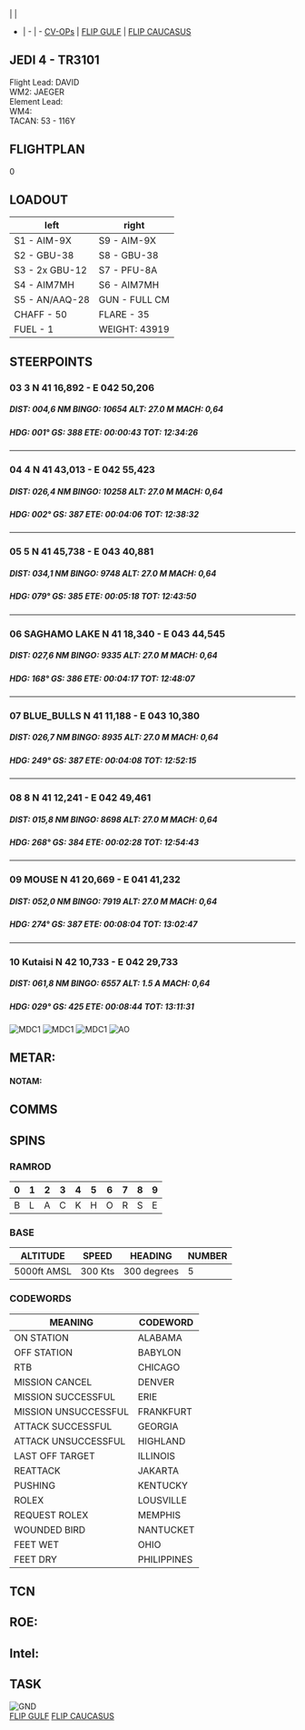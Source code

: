  |  | 
- | - | -
[CV-OPs](/CVOPS/cvops.md) | [FLIP GULF](https://www.dropbox.com/s/sp91zf63rx0esao/FLIP_GULFR2_EC1.pdf?dl=0) | [FLIP CAUCASUS](https://www.dropbox.com/s/ppiqy9ba7i8h8op/FLIP_CAUR_EC1.pdf?dl=0)

## JEDI 4 - TR3101

Flight Lead: DAVID  
WM2: JAEGER  
Element Lead:   
WM4:   
TACAN: 53 - 116Y  

## FLIGHTPLAN
0

## LOADOUT

left | right
----- | -----
S1 - AIM-9X | S9 - AIM-9X
S2 - GBU-38 | S8 - GBU-38
S3 - 2x GBU-12 | S7 - PFU-8A
S4 - AIM7MH | S6 - AIM7MH
S5 - AN/AAQ-28 | GUN - FULL CM
CHAFF - 50 | FLARE - 35
FUEL - 1 | WEIGHT: 43919



## STEERPOINTS
###	03	3	N	41	16,892	  -  	E	042	50,206			
#####	DIST:	004,6  NM	BINGO:	10654	ALT:		27.0 M	MACH:	0,64			
#####	HDG:	001°	GS:	388	ETE:		00:00:43	TOT:		12:34:26		
												
												
---  												
###	04	4	N	41	43,013	  -  	E	042	55,423			
#####	DIST:	026,4  NM	BINGO:	10258	ALT:		27.0 M	MACH:	0,64			
#####	HDG:	002°	GS:	387	ETE:		00:04:06	TOT:		12:38:32		
												
												
---  												
###	05	5	N	41	45,738	  -  	E	043	40,881			
#####	DIST:	034,1  NM	BINGO:	9748	ALT:		27.0 M	MACH:	0,64			
#####	HDG:	079°	GS:	385	ETE:		00:05:18	TOT:		12:43:50		
												
												
---  												
###	06	SAGHAMO LAKE	N	41	18,340	  -  	E	043	44,545			
#####	DIST:	027,6  NM	BINGO:	9335	ALT:		27.0 M	MACH:	0,64			
#####	HDG:	168°	GS:	386	ETE:		00:04:17	TOT:		12:48:07		
												
												
---  												
###	07	BLUE_BULLS	N	41	11,188	  -  	E	043	10,380			
#####	DIST:	026,7  NM	BINGO:	8935	ALT:		27.0 M	MACH:	0,64			
#####	HDG:	249°	GS:	387	ETE:		00:04:08	TOT:		12:52:15		
												
												
---  												
###	08	8	N	41	12,241	  -  	E	042	49,461			
#####	DIST:	015,8  NM	BINGO:	8698	ALT:		27.0 M	MACH:	0,64			
#####	HDG:	268°	GS:	384	ETE:		00:02:28	TOT:		12:54:43		
												
												
---  												
###	09	MOUSE	N	41	20,669	  -  	E	041	41,232			
#####	DIST:	052,0  NM	BINGO:	7919	ALT:		27.0 M	MACH:	0,64			
#####	HDG:	274°	GS:	387	ETE:		00:08:04	TOT:		13:02:47		
												
												
---  												
###	10	Kutaisi	N	42	10,733	  -  	E	042	29,733			
#####	DIST:	061,8  NM	BINGO:	6557	ALT:		1.5 A	MACH:	0,64			
#####	HDG:	029°	GS:	425	ETE:		00:08:44	TOT:		13:11:31		
												


![MDC1](MDC10.PNG)
![MDC1](MDC20.PNG)
![MDC1](MDC30.PNG)
![AO](E10.PNG)

## METAR: 

#### NOTAM: 



## COMMS

## SPINS

### RAMROD

| 0 | 1 | 2 | 3 | 4 | 5 | 6 | 7 | 8 | 9 |
| - | - | - | - | - | - | - | - | - | - |
| B | L | A | C | K | H | O | R | S | E |

### BASE

| ALTITUDE | SPEED | HEADING | NUMBER| 
| -------- | ----- | ------- | ----- | 
| 5000ft AMSL | 300 Kts | 300 degrees | 5 |

### CODEWORDS

| MEANING | CODEWORD | 
| ------- | -------- | 
| ON STATION | ALABAMA | 
| OFF STATION | BABYLON |
| RTB | CHICAGO |
| MISSION CANCEL | DENVER |
| MISSION SUCCESSFUL| ERIE |
| MISSION UNSUCCESSFUL| FRANKFURT |
| ATTACK SUCCESSFUL | GEORGIA |
| ATTACK UNSUCCESSFUL | HIGHLAND |
| LAST OFF TARGET| ILLINOIS |
| REATTACK | JAKARTA |
| PUSHING | KENTUCKY |
| ROLEX | LOUSVILLE |
| REQUEST ROLEX| MEMPHIS|
| WOUNDED BIRD | NANTUCKET |
| FEET WET | OHIO |
| FEET DRY | PHILIPPINES |

## TCN


## ROE:



## Intel:


## TASK


![GND](/FLIPS/OMAM_GND.png)  
[FLIP GULF](https://www.dropbox.com/s/sp91zf63rx0esao/FLIP_GULFR2_EC1.pdf?dl=0)
[FLIP CAUCASUS](https://www.dropbox.com/s/ppiqy9ba7i8h8op/FLIP_CAUR_EC1.pdf?dl=0)

